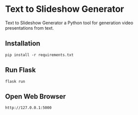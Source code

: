 # Text to Slideshow Generator
Text to Slideshow Generator a Python tool for generation video presentations from text.

## Installation 
`pip install -r requirements.txt` 

## Run Flask
`flask run`

## Open Web Browser
`http://127.0.0.1:5000`